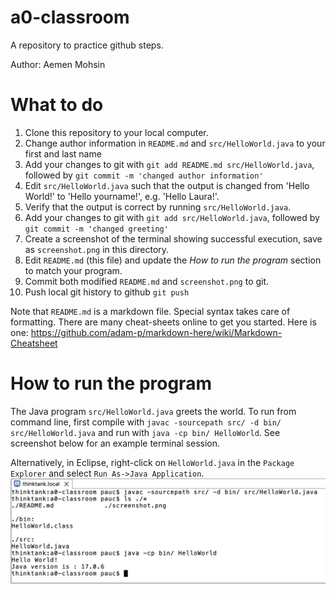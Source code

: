 # a0-classroom
A repository to practice github steps.

Author: Aemen Mohsin

# What to do
1. Clone this repository to your local computer.
1. Change author information in `README.md` and `src/HelloWorld.java` to your first and last name
1. Add your changes to git with `git add README.md src/HelloWorld.java`, followed by `git commit -m 'changed author information'`
1. Edit `src/HelloWorld.java` such that the output is changed from 'Hello World!' to 'Hello yourname!', e.g. 'Hello Laura!'. 
1. Verify that the output is correct by running `src/HelloWorld.java`.
1. Add your changes to git with `git add src/HelloWorld.java`, followed by `git commit -m 'changed greeting'`
1. Create a screenshot of the terminal showing successful execution, save as `screenshot.png` in this directory.
1. Edit `README.md` (this file) and update the *How to run the program* section to match your program.
1. Commit both modified `README.md` and `screenshot.png` to git.
1. Push local git history to github `git push`

Note that `README.md` is a markdown file. Special syntax takes care of formatting. There are many cheat-sheets online to get you started. Here is one: https://github.com/adam-p/markdown-here/wiki/Markdown-Cheatsheet

# How to run the program
The Java program `src/HelloWorld.java` greets the world. To run from command line, first compile with `javac -sourcepath src/ -d bin/ src/HelloWorld.java` and run with `java -cp bin/ HelloWorld`. See screenshot below for an example terminal session.

Alternatively, in Eclipse, right-click on `HelloWorld.java` in the `Package Explorer` and select `Run As->Java Application`.
![Example screenshot](screenshot.png)
